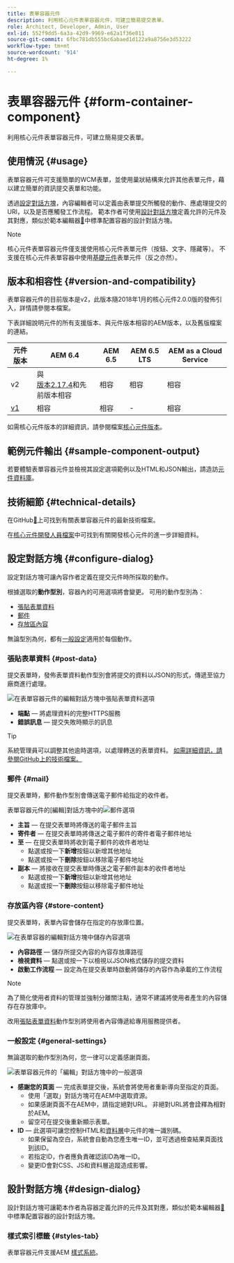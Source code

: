 ```yaml
---
title: 表單容器元件
description: 利用核心元件表單容器元件，可建立簡易提交表單。
role: Architect, Developer, Admin, User
exl-id: 552f9dd5-6a3a-42d9-9969-e62a1f36e811
source-git-commit: 6fbc781db555bc6abaed1d122a9a8756e3d53222
workflow-type: tm+mt
source-wordcount: '914'
ht-degree: 1%

---
```


# 表單容器元件 {#form-container-component}

利用核心元件表單容器元件，可建立簡易提交表單。

## 使用情況 {#usage}

表單容器元件可支援簡單的WCM表單，並使用巢狀結構來允許其他表單元件，藉以建立簡單的資訊提交表單和功能。

透過[設定對話方塊](#configure-dialog)，內容編輯者可以定義由表單提交所觸發的動作、應處理提交的URl，以及是否應觸發工作流程。 範本作者可使用[設計對話方塊](#design-dialog)定義允許的元件及其對應，類似於範本編輯器[&#128279;](https://experienceleague.adobe.com/docs/experience-manager-cloud-service/sites/authoring/features/templates.html?lang=zh-Hant)中標準配置容器的設計對話方塊。

>[!NOTE]
>
>核心元件表單容器元件僅支援使用核心元件表單元件（按鈕、文字、隱藏等）。 不支援在核心元件表單容器中使用[基礎元件](https://experienceleague.adobe.com/docs/experience-manager-65/authoring/siteandpage/default-components-foundation.html?lang=zh-Hant)表單元件（反之亦然）。

## 版本和相容性 {#version-and-compatibility}

表單容器元件的目前版本是v2，此版本隨2018年1月的核心元件2.0.0版的發佈引入，詳情請參閱本檔案。

下表詳細說明元件的所有支援版本、與元件版本相容的AEM版本，以及舊版檔案的連結。

| 元件版本 | AEM 6.4 | AEM 6.5 | AEM 6.5 LTS | AEM as a Cloud Service  |
|--- |--- |--- |---|---|
| v2 | 與<br>[版本2.17.4](/help/versions.md)和先前版本相容 | 相容 | 相容 | 相容 |
| [v1](/help/components/v1/form-container-v1.md) | 相容 | 相容 | - | 相容 |

如需核心元件版本的詳細資訊，請參閱檔案[核心元件版本](/help/versions.md)。

## 範例元件輸出 {#sample-component-output}

若要體驗表單容器元件並檢視其設定選項範例以及HTML和JSON輸出，請造訪[元件資料庫](https://adobe.com/go/aem_cmp_library_form_container_tw)。

## 技術細節 {#technical-details}

在GitHub[&#128279;](https://adobe.com/go/aem_cmp_tech_form_container_v2_tw)上可找到有關表單容器元件的最新技術檔案。

在[核心元件開發人員檔案](/help/developing/overview.md)中可找到有關開發核心元件的進一步詳細資料。

## 設定對話方塊 {#configure-dialog}

設定對話方塊可讓內容作者定義在提交元件時所採取的動作。

根據選取的&#x200B;**動作型別**，容器內的可用選項將會變更。 可用的動作型別為：

* [張貼表單資料](#post-data)
* [郵件](#mail)
* [存放區內容](#store-content)

無論型別為何，都有[一般設定](#general-settings)適用於每個動作。

### 張貼表單資料 {#post-data}

提交表單時，發佈表單資料動作型別會將提交的資料以JSON的形式，傳遞至協力廠商進行處理。

![在表單容器元件的編輯對話方塊中張貼表單資料選項](/help/assets/form-container-edit-post.png)

* **端點** — 將處理資料的完整HTTPS服務
* **錯誤訊息** — 提交失敗時顯示的訊息

>[!TIP]
>系統管理員可以調整其他逾時選項，以處理轉送的表單資料。 [如需詳細資訊，請參閱GitHub上的技術檔案。](https://github.com/adobe/aem-core-wcm-components/tree/master/content/src/content/jcr_root/apps/core/wcm/components/form/actions/rpc)

### 郵件 {#mail}

提交表單時，郵件動作型別會傳送電子郵件給指定的收件者。

表單容器元件的[編輯]對話方塊中的![郵件選項](/help/assets/form-container-edit-mail.png)

* **主旨** — 在提交表單時將傳送的電子郵件主旨
* **寄件者** — 在提交表單時將傳送之電子郵件的寄件者電子郵件地址
* **至** — 在提交表單時將收到電子郵件的收件者地址
   * 點選或按一下&#x200B;**新增**&#x200B;按鈕以新增其他地址
   * 點選或按一下&#x200B;**刪除**&#x200B;按鈕以移除電子郵件地址
* **副本** — 將接收在提交表單時傳送之電子郵件副本的收件者地址
   * 點選或按一下&#x200B;**新增**&#x200B;按鈕以新增其他地址
   * 點選或按一下&#x200B;**刪除**&#x200B;按鈕以移除電子郵件地址

### 存放區內容 {#store-content}

提交表單時，表單內容會儲存在指定的存放庫位置。

![在表單容器的編輯對話方塊中儲存內容選項](/help/assets/form-container-edit-store.png)

* **內容路徑** — 儲存所提交內容的內容存放庫路徑
* **檢視資料** — 點選或按一下以檢視以JSON格式儲存的提交資料
* **啟動工作流程** — 設定為在提交表單時啟動將儲存的內容作為承載的工作流程

>[!NOTE]
>
>為了簡化使用者資料的管理並強制分離關注點，通常不建議將使用者產生的內容儲存在存放庫中。
>
>改用[張貼表單資料](#post-data)動作型別將使用者內容傳遞給專用服務提供者。

### 一般設定 {#general-settings}

無論選取的動作型別為何，您一律可以定義感謝頁面。

![表單容器元件的「編輯」對話方塊中的一般選項](/help/assets/form-container-edit-general.png)

* **感謝您的頁面** — 完成表單提交後，系統會將使用者重新導向至指定的頁面。
   * 使用「選取」對話方塊可在AEM中選取資源。
   * 如果感謝頁面不在AEM中，請指定絕對URL。 非絕對URL將會詮釋為相對於AEM。
   * 留空可在提交後重新顯示表單。
* **ID** — 此選項可讓您控制HTML和[資料層](/help/developing/data-layer/overview.md)中元件的唯一識別碼。
   * 如果保留為空白，系統會自動為您產生唯一ID，並可透過檢查結果頁面找到該ID。
   * 若指定ID，作者應負責確認該ID為唯一ID。
   * 變更ID會對CSS、JS和資料層追蹤造成影響。

## 設計對話方塊 {#design-dialog}

設計對話方塊可讓範本作者為容器定義允許的元件及其對應，類似於範本編輯器[&#128279;](https://experienceleague.adobe.com/docs/experience-manager-cloud-service/sites/authoring/features/templates.html?lang=zh-Hant)中標準配置容器的設計對話方塊。

### 樣式索引標籤 {#styles-tab}

表單容器元件支援AEM [樣式系統](/help/get-started/authoring.md#component-styling)。
